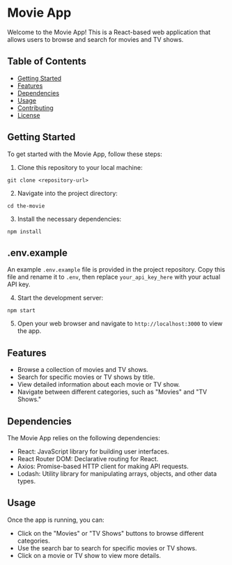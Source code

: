 # Movie App

Welcome to the Movie App! This is a React-based web application that allows users to browse and search for movies and TV shows.

## Table of Contents

- [Getting Started](#getting-started)
- [Features](#features)
- [Dependencies](#dependencies)
- [Usage](#usage)
- [Contributing](#contributing)
- [License](#license)

## Getting Started

To get started with the Movie App, follow these steps:

1. Clone this repository to your local machine:

```
git clone <repository-url>
```

2. Navigate into the project directory:

```
cd the-movie
```

3. Install the necessary dependencies:

```
npm install
```
## .env.example

An example `.env.example` file is provided in the project repository. Copy this file and rename it to `.env`, then replace `your_api_key_here` with your actual API key.

4. Start the development server:

```
npm start
```

5. Open your web browser and navigate to `http://localhost:3000` to view the app.

## Features

- Browse a collection of movies and TV shows.
- Search for specific movies or TV shows by title.
- View detailed information about each movie or TV show.
- Navigate between different categories, such as "Movies" and "TV Shows."

## Dependencies

The Movie App relies on the following dependencies:

- React: JavaScript library for building user interfaces.
- React Router DOM: Declarative routing for React.
- Axios: Promise-based HTTP client for making API requests.
- Lodash: Utility library for manipulating arrays, objects, and other data types.

## Usage

Once the app is running, you can:

- Click on the "Movies" or "TV Shows" buttons to browse different categories.
- Use the search bar to search for specific movies or TV shows.
- Click on a movie or TV show to view more details.

